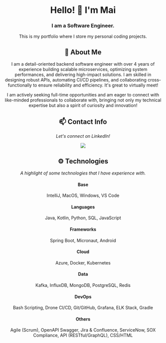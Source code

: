 ﻿<div align="center">
  
# Hello! 👋 I'm Mai
### I am a Software Engineer.

This is my portfolio where I store my personal coding projects.

## 💬 About Me
I am a detail-oriented backend software engineer with over 4 years of experience building scalable microservices, optimizing system performances, and delivering high-impact solutions. I am skilled in designing robust APIs, automating CI/CD pipelines, and collaborating cross-functionally to ensure reliability and efficiency. It's great to virtually meet!

I am actively seeking full-time opportunities and am eager to connect with like-minded professionals to collaborate with, bringing not only my technical expertise but also a spirit of curiosity and innovation!

## 📫 Contact Info
*Let's connect on LinkedIn!*

<a href="https://www.linkedin.com/in/mai-thao"><img src="https://img.shields.io/badge/LinkedIn-blue?style=for-the-badge&logo=linkedin"></a>

## ⚙️ Technologies
*A highlight of some technologies that I have experience with.*

#### Base
IntelliJ, MacOS, Windows, VS Code

#### Languages
Java, Kotlin, Python, SQL, JavaScript

#### Frameworks
Spring Boot, Micronaut, Android

#### Cloud
Azure, Docker, Kubernetes

#### Data
Kafka, InfluxDB, MongoDB, PostgreSQL, Redis

#### DevOps
Bash Scripting, Drone CI/CD, Git/GitHub, Grafana, ELK Stack, Gradle

#### Others
Agile (Scrum), OpenAPI Swagger, Jira & Confluence, ServiceNow, SOX Compliance, API (RESTful/GraphQL), CSS/HTML

</div>
